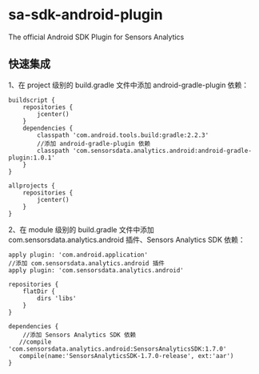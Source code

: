 # sa-sdk-android-plugin

The official Android SDK Plugin for Sensors Analytics

## 快速集成

1、在 project 级别的 build.gradle 文件中添加 android-gradle-plugin 依赖：

```android
buildscript {
    repositories {
        jcenter()
    }
    dependencies {
        classpath 'com.android.tools.build:gradle:2.2.3'
        //添加 android-gradle-plugin 依赖
        classpath 'com.sensorsdata.analytics.android:android-gradle-plugin:1.0.1'
    }
}

allprojects {
    repositories {
        jcenter()
    }
}
```

2、在 module 级别的 build.gradle 文件中添加com.sensorsdata.analytics.android 插件、Sensors Analytics SDK 依赖：

```android
apply plugin: 'com.android.application'
//添加 com.sensorsdata.analytics.android 插件
apply plugin: 'com.sensorsdata.analytics.android'

repositories {
    flatDir {
        dirs 'libs'
    }
}

dependencies {
	//添加 Sensors Analytics SDK 依赖
   //compile 'com.sensorsdata.analytics.android:SensorsAnalyticsSDK:1.7.0'
   compile(name:'SensorsAnalyticsSDK-1.7.0-release', ext:'aar')
}
```